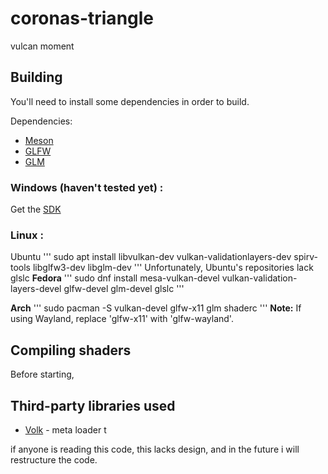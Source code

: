 # coronas-triangle

vulcan moment

## Building
You'll need to install some dependencies in order to build.


Dependencies:
- [Meson](https://mesonbuild.com/)
- [GLFW](https://www.glfw.org/)
- [GLM](https://github.com/g-truc/glm)

### Windows (haven't tested yet) :
Get the [SDK]()

### Linux :
Ubuntu
'''
sudo apt install libvulkan-dev vulkan-validationlayers-dev spirv-tools libglfw3-dev libglm-dev
'''
Unfortunately, Ubuntu's repositories lack glslc
**Fedora**
'''
sudo dnf install mesa-vulkan-devel vulkan-validation-layers-devel glfw-devel glm-devel glslc
'''

**Arch**
'''
sudo pacman -S vulkan-devel glfw-x11 glm shaderc
'''
**Note:** If using Wayland, replace 'glfw-x11' with 'glfw-wayland'.

## Compiling shaders
Before starting, 


## Third-party libraries used

- [Volk](https://github.com/zeux/volk) - meta loader t


if anyone is reading this code, this lacks design, and in the future i will restructure the code.